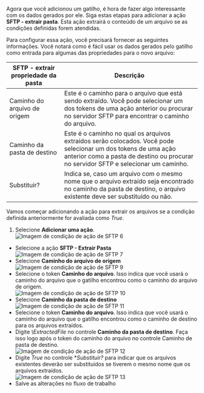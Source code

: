 Agora que você adicionou um gatilho, é hora de fazer algo interessante com os dados gerados por ele. Siga estas etapas para adicionar a ação **SFTP - extrair pasta**. Esta ação extrairá o conteúdo de um arquivo se as condições definidas forem atendidas.

Para configurar essa ação, você precisará fornecer as seguintes informações. Você notará como é fácil usar os dados gerados pelo gatilho como entrada para algumas das propriedades para o novo arquivo:

|SFTP - extrair propriedade da pasta|Descrição|
|---|---|
|Caminho do arquivo de origem|Este é o caminho para o arquivo que está sendo extraído. Você pode selecionar um dos tokens de uma ação anterior ou procurar no servidor SFTP para encontrar o caminho do arquivo.|
|Caminho da pasta de destino|Este é o caminho no qual os arquivos extraídos serão colocados. Você pode selecionar um dos tokens de uma ação anterior como a pasta de destino ou procurar no servidor SFTP e selecionar um caminho.|
|Substituir?|Indica se, caso um arquivo com o mesmo nome que o arquivo extraído seja encontrado no caminho da pasta de destino, o arquivo existente deve ser substituído ou não.|

Vamos começar adicionando a ação para extrair os arquivos se a condição definida anteriormente for avaliada como *True*.

1. Selecione **Adicionar uma ação**.  
![Imagem de condição de ação de SFTP 6](./media/connectors-create-api-sftp/condition-6.png)  
- Selecione a ação **SFTP - Extrair Pasta**  
![Imagem de condição de ação de SFTP 7](./media/connectors-create-api-sftp/condition-7.png)  
- Selecione **Caminho do arquivo de origem**  
![Imagem de condição de ação de SFTP 9](./media/connectors-create-api-sftp/condition-9.png)  
- Selecione o token **Caminho do arquivo**. Isso indica que você usará o caminho do arquivo que o gatilho encontrou como o caminho do arquivo de origem.  
![Imagem de condição de ação de SFTP 10](./media/connectors-create-api-sftp/condition-10.png)  
- Selecione **Caminho da pasta de destino**  
![Imagem de condição de ação de SFTP 11](./media/connectors-create-api-sftp/condition-11.png)  
- Selecione o token **Caminho do arquivo**. Isso indica que você usará o caminho do arquivo que o gatilho encontrou como o caminho de destino para os arquivos extraídos.
- Digite *\\ExtractedFile* no controle **Caminho da pasta de destino**. Faça isso logo após o token do caminho do arquivo no controle Caminho de pasta de destino.  
![Imagem de condição de ação de SFTP 12](./media/connectors-create-api-sftp/condition-12.png)  
- Digite *True* no controle **Substituir?* para indicar que os arquivos existentes deverão ser substituídos se tiverem o mesmo nome que os arquivos extraídos.  
![Imagem de condição de ação de SFTP 13](./media/connectors-create-api-sftp/condition-13.png)  
- Salve as alterações no fluxo de trabalho

<!---HONumber=AcomDC_0727_2016-->
